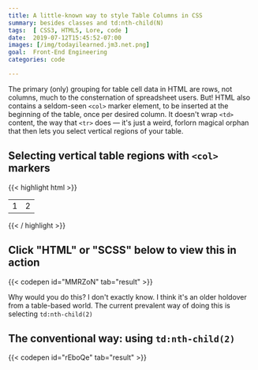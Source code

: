```yaml
---
title: A little-known way to style Table Columns in CSS
summary: besides classes and td:nth-child(N)
tags:  [ CSS3, HTML5, Lore, code ]
date:  2019-07-12T15:45:52-07:00
images: [/img/todayilearned.jm3.net.png]
goal:  Front-End Engineering
categories: code

---
```


The primary (only) grouping for table cell data in HTML are rows, not
columns, much to the consternation of spreadsheet users. But! HTML also
contains a seldom-seen `<col>` marker element, to be inserted at the
beginning of the table, once per desired column. It doesn't wrap `<td>`
content, the way that `<tr>` does — it's just a weird, forlorn magical
orphan that then lets you select vertical regions of your table.


## Selecting vertical table regions with `<col>` markers

{{< highlight html >}}
<table>

  <!-- strange, non-semantic column markers-->
  <col>
  <col>

  <!-- table row -->
  <tr>
    <td>1</td>
    <td>2</td>
  </tr>

</table>
{{< / highlight >}}

## Click "HTML" or "SCSS" below to view this in action

{{< codepen id="MMRZoN" tab="result" >}}

Why would you do this? I don't exactly know. I think it's an older holdover from a table-based world. The current prevalent way of doing this is selecting `td:nth-child(2)`

## The conventional way: using `td:nth-child(2)`

{{< codepen id="rEboQe" tab="result" >}}
